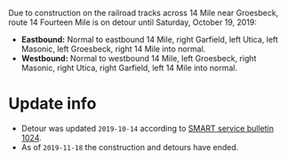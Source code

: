 Due to construction on the railroad tracks across 14 Mile near Groesbeck, route 14 Fourteen Mile is on detour until Saturday, October 19, 2019:

* **Eastbound:** Normal to eastbound 14 Mile, right Garfield, left Utica, left Masonic, left Groesbeck, right 14 Mile into normal.
* **Westbound:** Normal to westbound 14 Mile, left Groesbeck, right Masonic, right Utica, right Garfield, left 14 Mile into normal.

# Update info
* Detour was updated `2019-10-14` according to [SMART service bulletin 1024](https://web.archive.org/web/20191014162102/http://www.smartbus.org/Schedules/Service-Bulletins/BulletinId/1024).
* As of `2019-11-18` the construction and detours have ended.